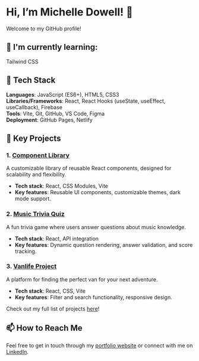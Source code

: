 # Hi, I’m Michelle Dowell! 👋  
Welcome to my GitHub profile!

## 🌱 I'm currently learning:
Tailwind CSS

## 🔧 Tech Stack  
**Languages**: JavaScript (ES6+), HTML5, CSS3  
**Libraries/Frameworks**: React, React Hooks (useState, useEffect, useCallback), Firebase  
**Tools**: Vite, Git, GitHub, VS Code, Figma  
**Deployment**: GitHub Pages, Netlify  

## 🌟 Key Projects  

### 1. [Component Library](https://github.com/Mdowel/component-library)  
A customizable library of reusable React components, designed for scalability and flexibility.  
- **Tech stack**: React, CSS Modules, Vite  
- **Key features**: Reusable UI components, customizable themes, dark mode support.  

### 2. [Music Trivia Quiz](https://github.com/Mdowel/my-trivia-quiz)  
A fun trivia game where users answer questions about music knowledge.  
- **Tech stack**: React, API integration  
- **Key features**: Dynamic question rendering, answer validation, and score tracking.  

### 3. [Vanlife Project](https://github.com/Mdowel/van-life)  
A platform for finding the perfect van for your next adventure.  
- **Tech stack**: React, CSS, Vite  
- **Key features**: Filter and search functionality, responsive design.  

Check out my full list of projects [here](https://github.com/Mdowel?tab=repositories)!

## 📫 How to Reach Me  
Feel free to get in touch through my [portfolio website](https://michelle-dowell-portfolio.netlify.app/) or connect with me on [LinkedIn](https://www.linkedin.com/in/michelle-dowell-84b39a332/).

<!-- MARKDOWN LINKS & IMAGES -->
<!-- https://www.markdownguide.org/basic-syntax/#reference-style-links -->
[linkedin-shield]: https://img.shields.io/badge/-LinkedIn-black.svg?style=for-the-badge&logo=linkedin&colorB=555
[linkedin-url]: www.linkedin.com/in/michelle-dowell-84b39a332
